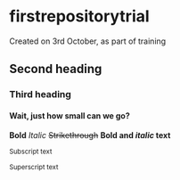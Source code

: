 # firstrepositorytrial
Created on 3rd October, as part of training

## Second heading

### Third heading

#### Wait, just how small can we go?

**Bold** *Italic* ~~Strikethrough~~ **Bold and _italic_ text** 

<sub>Subscript text</sub>

<sup>Superscript text</sup>

